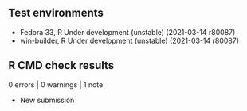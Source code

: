 ## Test environments
* Fedora 33, R Under development (unstable) (2021-03-14 r80087)
* win-builder, R Under development (unstable) (2021-03-14 r80087)

## R CMD check results

0 errors | 0 warnings | 1 note

* New submission
